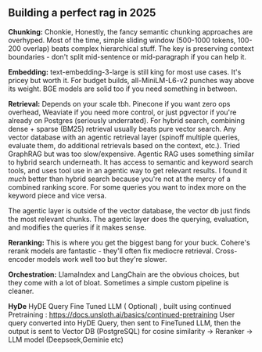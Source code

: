 ## Building a perfect rag in 2025

**Chunking:** Chonkie, Honestly, the fancy semantic chunking approaches are overhyped. Most of the time, simple sliding window (500-1000 tokens, 100-200 overlap) beats complex hierarchical stuff. The key is preserving context boundaries - don't split mid-sentence or mid-paragraph if you can help it.

**Embedding:** text-embedding-3-large is still king for most use cases. It's pricey but worth it. For budget builds, all-MiniLM-L6-v2 punches way above its weight. BGE models are solid too if you need something in between.

**Retrieval:** Depends on your scale tbh. Pinecone if you want zero ops overhead, Weaviate if you need more control, or just pgvector if you're already on Postgres (seriously underrated). For hybrid search, combining dense + sparse (BM25) retrieval usually beats pure vector search.
Any vector database with an agentic retrieval layer (spinoff multiple queries, evaluate them, do additional retrievals based on the context, etc.). Tried GraphRAG but was too slow/expensive.
Agentic RAG uses something similar to hybrid search underneath. It has access to semantic and keyword search tools, and uses tool use in an agentic way to get relevant results. I found it *much* better than hybrid search because you're not at the mercy of a combined ranking score. For some queries you want to index more on the keyword piece and vice versa.

The agentic layer is outside of the vector database, the vector db just finds the most relevant chunks. The agentic layer does the querying, evaluation, and modifies the queries if it makes sense.


**Reranking:** This is where you get the biggest bang for your buck. Cohere's rerank models are fantastic - they'll often fix mediocre retrieval. Cross-encoder models work well too but they're slower.

**Orchestration:** LlamaIndex and LangChain are the obvious choices, but they come with a lot of bloat. Sometimes a simple custom pipeline is cleaner.


**HyDe**
HyDE Query
Fine Tuned LLM ( Optional) , built using continued Pretraining : https://docs.unsloth.ai/basics/continued-pretraining
User query converted into HyDE Query, then sent to FineTuned LLM, then the output is sent to Vector DB (PostgreSQL) for cosine similarity -> Reranker -> LLM model (Deepseek,Geminie etc)
